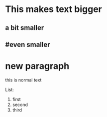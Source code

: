 # This makes text bigger
## a bit smaller
## #even smaller

# new paragraph
this is normal text

List:
1. first
2. second
3. third
